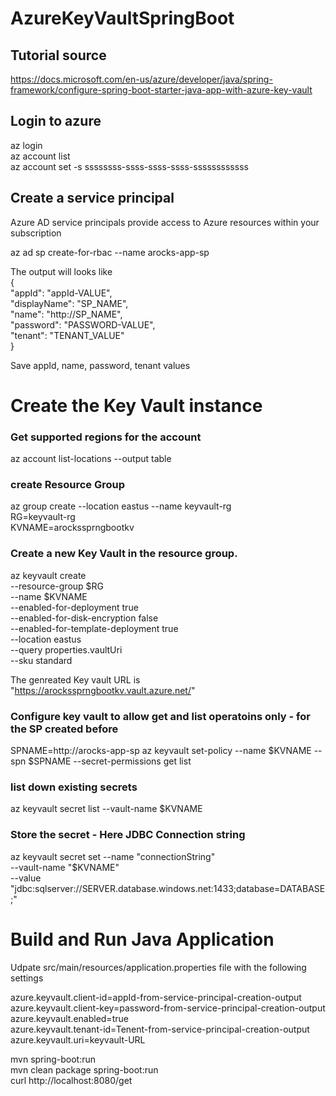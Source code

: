 # AzureKeyVaultSpringBoot

## Tutorial source
https://docs.microsoft.com/en-us/azure/developer/java/spring-framework/configure-spring-boot-starter-java-app-with-azure-key-vault

## Login to azure
az login <br/>
az account list <br/>
az account set -s ssssssss-ssss-ssss-ssss-ssssssssssss <br/>

## Create a service principal

Azure AD service principals provide access to Azure resources within your subscription

az ad sp create-for-rbac --name arocks-app-sp

The output will looks like <br/>
{ <br/>
  "appId": "appId-VALUE",  <br/>
  "displayName": "SP_NAME",  <br/>
  "name": "http://SP_NAME",  <br/>
  "password": "PASSWORD-VALUE", <br/>
  "tenant": "TENANT_VALUE" <br/>
}

Save appId,  name, password, tenant values


# Create the Key Vault instance

### Get supported regions for the account
az account list-locations --output table

### create Resource Group
az group create --location eastus --name keyvault-rg <br/>
RG=keyvault-rg <br/>
KVNAME=arockssprngbootkv <br/>

### Create a new Key Vault in the resource group.
az keyvault create \
    --resource-group $RG \
    --name $KVNAME \
    --enabled-for-deployment true \
    --enabled-for-disk-encryption false \
    --enabled-for-template-deployment true \
    --location eastus \
    --query properties.vaultUri \
    --sku standard

The genreated Key vault URL is "https://arockssprngbootkv.vault.azure.net/"

### Configure key vault to allow get and list operatoins only - for the SP created before
SPNAME=http://arocks-app-sp
az keyvault set-policy --name $KVNAME --spn $SPNAME --secret-permissions get list

### list down existing secrets
az keyvault secret list --vault-name $KVNAME

### Store the secret - Here JDBC Connection string
az keyvault secret set --name "connectionString" \
    --vault-name "$KVNAME" \
    --value "jdbc:sqlserver://SERVER.database.windows.net:1433;database=DATABASE;"
    
    
# Build and Run Java Application

Udpate src/main/resources/application.properties file with the following settings

azure.keyvault.client-id=appId-from-service-principal-creation-output <br/>
azure.keyvault.client-key=password-from-service-principal-creation-output <br/>
azure.keyvault.enabled=true <br/>
azure.keyvault.tenant-id=Tenent-from-service-principal-creation-output <br/>
azure.keyvault.uri=keyvault-URL <br/>


mvn spring-boot:run <br/>
mvn clean package spring-boot:run <br/>
curl http://localhost:8080/get <br/>
